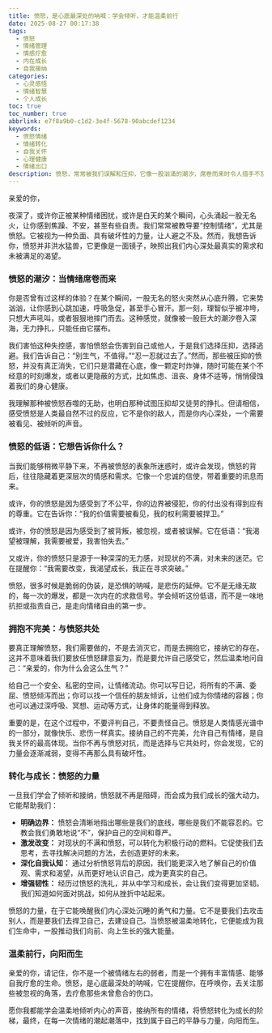 ```yaml
---
title: 愤怒，是心底最深处的呐喊：学会倾听，才能温柔前行
date: 2025-08-27 00:17:38
tags:
  - 愤怒
  - 情绪管理
  - 情感疗愈
  - 内在成长
  - 自我接纳
categories:
  - 心灵感悟
  - 情绪智慧
  - 个人成长
toc: true
toc_number: true
abbrlink: e7f8a9b0-c1d2-3e4f-5678-90abcdef1234
keywords:
  - 愤怒情绪
  - 情绪转化
  - 自我关怀
  - 心理健康
  - 情绪出口
description: 愤怒，常常被我们误解和压抑，它像一股汹涌的潮汐，席卷而来时令人措手不及。然而，这股看似破坏性的力量，实则是我们内心深处最真实的呐喊。本文将带你温柔地走进愤怒，学会倾听它传递的讯息，理解它背后的脆弱与需求，最终将其转化为滋养我们成长的力量，让我们在情绪的起伏中，找到通往平静与力量的路径。
---
```


亲爱的你，

夜深了，或许你正被某种情绪困扰，或许是白天的某个瞬间，心头涌起一股无名火，让你感到焦躁、不安，甚至有些自责。我们常常被教导要“控制情绪”，尤其是愤怒。它被视为一种负面、具有破坏性的力量，让人避之不及。然而，我想告诉你，愤怒并非洪水猛兽，它更像是一面镜子，映照出我们内心深处最真实的需求和未被满足的渴望。

### 愤怒的潮汐：当情绪席卷而来

你是否曾有过这样的体验？在某个瞬间，一股无名的怒火突然从心底升腾，它来势汹汹，让你感到心跳加速，呼吸急促，甚至手心冒汗。那一刻，理智似乎被冲垮，只想大声吼叫，或者狠狠地摔门而去。这种感觉，就像被一股巨大的潮汐卷入深海，无力挣扎，只能任由它摆布。

我们害怕这种失控感，害怕愤怒会伤害到自己或他人，于是我们选择压抑，选择逃避。我们告诉自己：“别生气，不值得。”“忍一忍就过去了。”然而，那些被压抑的愤怒，并没有真正消失，它们只是潜藏在心底，像一颗定时炸弹，随时可能在某个不经意的时刻爆发，或者以更隐蔽的方式，比如焦虑、沮丧、身体不适等，悄悄侵蚀着我们的身心健康。

我理解那种被愤怒吞噬的无助，也明白那种试图压抑却又徒劳的挣扎。但请相信，感受愤怒是人类最自然不过的反应，它不是你的敌人，而是你内心深处，一个需要被看见、被倾听的声音。

### 愤怒的低语：它想告诉你什么？

当我们能够稍微平静下来，不再被愤怒的表象所迷惑时，或许会发现，愤怒的背后，往往隐藏着更深层次的情感和需求。它像一个忠诚的信使，带着重要的讯息而来。

或许，你的愤怒是因为感受到了不公平，你的边界被侵犯，你的付出没有得到应有的尊重。它在告诉你：“我的价值需要被看见，我的权利需要被捍卫。”

或许，你的愤怒是因为感受到了被背叛，被忽视，或者被误解。它在低语：“我渴望被理解，我需要被爱，我害怕失去。”

又或许，你的愤怒只是源于一种深深的无力感，对现状的不满，对未来的迷茫。它在提醒你：“我需要改变，我渴望成长，我正在寻求突破。”

愤怒，很多时候是脆弱的伪装，是恐惧的呐喊，是悲伤的延伸。它不是无缘无故的，每一次的爆发，都是一次内在的求救信号。学会倾听这份低语，而不是一味地抗拒或指责自己，是走向情绪自由的第一步。

### 拥抱不完美：与愤怒共处

要真正理解愤怒，我们需要做的，不是去消灭它，而是去拥抱它，接纳它的存在。这并不意味着我们要放任愤怒肆意妄为，而是要允许自己感受它，然后温柔地问自己：“亲爱的，你为什么会这么生气？”

给自己一个安全、私密的空间，让情绪流动。你可以写日记，将所有的不满、委屈、愤怒倾泻而出；你可以找一个信任的朋友倾诉，让他们成为你情绪的容器；你也可以通过深呼吸、冥想、运动等方式，让身体的能量得到释放。

重要的是，在这个过程中，不要评判自己，不要责怪自己。愤怒是人类情感光谱中的一部分，就像快乐、悲伤一样真实。接纳自己的不完美，允许自己有情绪，是自我关怀的最高体现。当你不再与愤怒对抗，而是选择与它共处时，你会发现，它的力量会逐渐减弱，变得不再那么具有破坏性。

### 转化与成长：愤怒的力量

一旦我们学会了倾听和接纳，愤怒就不再是阻碍，而会成为我们成长的强大动力。它能帮助我们：

*   **明确边界：** 愤怒会清晰地指出哪些是我们的底线，哪些是我们不能容忍的。它教会我们勇敢地说“不”，保护自己的空间和尊严。
*   **激发改变：** 对现状的不满和愤怒，可以转化为积极行动的燃料。它促使我们去思考，去寻找解决问题的方法，去创造更好的未来。
*   **深化自我认知：** 通过分析愤怒背后的原因，我们能更深入地了解自己的价值观、需求和渴望，从而更好地认识自己，成为更真实的自己。
*   **增强韧性：** 经历过愤怒的洗礼，并从中学习和成长，会让我们变得更加坚韧。我们知道如何面对挑战，如何从挫折中站起来。

愤怒的力量，在于它能唤醒我们内心深处沉睡的勇气和力量。它不是要我们去攻击别人，而是要我们去捍卫自己，去建设自己。当愤怒被温柔地转化，它便能成为我们生命中，一股推动我们向前、向上生长的强大能量。

### 温柔前行，向阳而生

亲爱的你，请记住，你不是一个被情绪左右的弱者，而是一个拥有丰富情感、能够自我疗愈的生命。愤怒，是心底最深处的呐喊，它在提醒你，在呼唤你，去关注那些被忽视的角落，去疗愈那些未曾愈合的伤口。

愿你我都能学会温柔地倾听内心的声音，接纳所有的情绪，将愤怒转化为成长的阶梯，最终，在每一次情绪的潮起潮落中，找到属于自己的平静与力量，向阳而生。